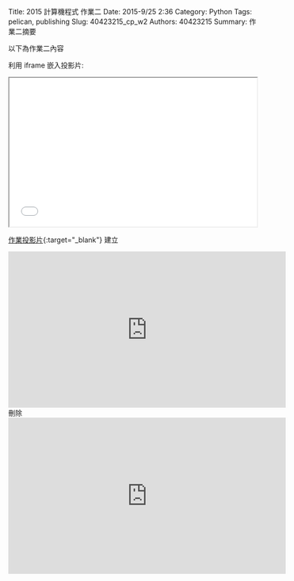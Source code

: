 Title: 2015 計算機程式 作業二
Date: 2015-9/25 2:36
Category: Python
Tags: pelican, publishing
Slug: 40423215_cp_w2
Authors: 40423215
Summary: 作業二摘要

以下為作業二內容

利用 iframe 嵌入投影片:

<iframe src="40423215_cp_w2_p.html" width="500" height="300"></iframe>

[作業投影片](40423215_cp_w2_p.html){:target="_blank"}
建立
<iframe width="560" height="315" src="https://www.youtube.com/embed/Xx9ppZNEnFQ" frameborder="0" allowfullscreen></iframe>
刪除
<iframe width="560" height="315" src="https://www.youtube.com/embed/4OrxvH25OY0" frameborder="0" allowfullscreen></iframe>
